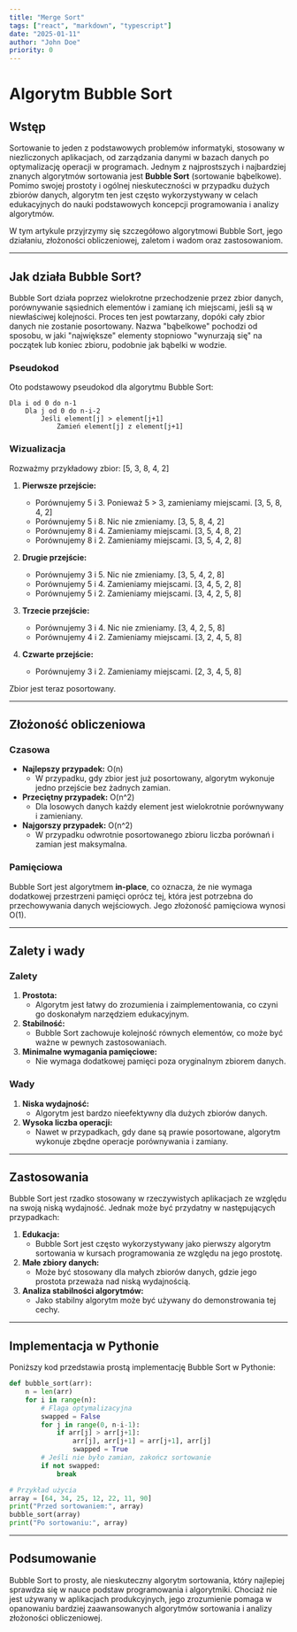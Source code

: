 ```yaml
---
title: "Merge Sort"
tags: ["react", "markdown", "typescript"]
date: "2025-01-11"
author: "John Doe"
priority: 0
---
```


# Algorytm Bubble Sort

## Wstęp

Sortowanie to jeden z podstawowych problemów informatyki, stosowany w niezliczonych aplikacjach, od zarządzania danymi w bazach danych po optymalizację operacji w programach. Jednym z najprostszych i najbardziej znanych algorytmów sortowania jest **Bubble Sort** (sortowanie bąbelkowe). Pomimo swojej prostoty i ogólnej nieskuteczności w przypadku dużych zbiorów danych, algorytm ten jest często wykorzystywany w celach edukacyjnych do nauki podstawowych koncepcji programowania i analizy algorytmów.

W tym artykule przyjrzymy się szczegółowo algorytmowi Bubble Sort, jego działaniu, złożoności obliczeniowej, zaletom i wadom oraz zastosowaniom.

---

## Jak działa Bubble Sort?

Bubble Sort działa poprzez wielokrotne przechodzenie przez zbior danych, porównywanie sąsiednich elementów i zamianę ich miejscami, jeśli są w niewłaściwej kolejności. Proces ten jest powtarzany, dopóki cały zbior danych nie zostanie posortowany. Nazwa "bąbelkowe" pochodzi od sposobu, w jaki "największe" elementy stopniowo "wynurzają się" na początek lub koniec zbioru, podobnie jak bąbelki w wodzie.

### Pseudokod

Oto podstawowy pseudokod dla algorytmu Bubble Sort:

```
Dla i od 0 do n-1
    Dla j od 0 do n-i-2
        Jeśli element[j] > element[j+1]
            Zamień element[j] z element[j+1]
```

### Wizualizacja

Rozważmy przykładowy zbior: [5, 3, 8, 4, 2]

1. **Pierwsze przejście:**

   - Porównujemy 5 i 3. Ponieważ 5 > 3, zamieniamy miejscami.
     [3, 5, 8, 4, 2]
   - Porównujemy 5 i 8. Nic nie zmieniamy.
     [3, 5, 8, 4, 2]
   - Porównujemy 8 i 4. Zamieniamy miejscami.
     [3, 5, 4, 8, 2]
   - Porównujemy 8 i 2. Zamieniamy miejscami.
     [3, 5, 4, 2, 8]

2. **Drugie przejście:**

   - Porównujemy 3 i 5. Nic nie zmieniamy.
     [3, 5, 4, 2, 8]
   - Porównujemy 5 i 4. Zamieniamy miejscami.
     [3, 4, 5, 2, 8]
   - Porównujemy 5 i 2. Zamieniamy miejscami.
     [3, 4, 2, 5, 8]

3. **Trzecie przejście:**

   - Porównujemy 3 i 4. Nic nie zmieniamy.
     [3, 4, 2, 5, 8]
   - Porównujemy 4 i 2. Zamieniamy miejscami.
     [3, 2, 4, 5, 8]

4. **Czwarte przejście:**

   - Porównujemy 3 i 2. Zamieniamy miejscami.
     [2, 3, 4, 5, 8]

Zbior jest teraz posortowany.

---

## Złożoność obliczeniowa

### Czasowa

- **Najlepszy przypadek:** O(n)
  - W przypadku, gdy zbior jest już posortowany, algorytm wykonuje jedno przejście bez żadnych zamian.
- **Przeciętny przypadek:** O(n^2)
  - Dla losowych danych każdy element jest wielokrotnie porównywany i zamieniany.
- **Najgorszy przypadek:** O(n^2)
  - W przypadku odwrotnie posortowanego zbioru liczba porównań i zamian jest maksymalna.

### Pamięciowa

Bubble Sort jest algorytmem **in-place**, co oznacza, że nie wymaga dodatkowej przestrzeni pamięci oprócz tej, która jest potrzebna do przechowywania danych wejściowych. Jego złożoność pamięciowa wynosi O(1).

---

## Zalety i wady

### Zalety

1. **Prostota:**
   - Algorytm jest łatwy do zrozumienia i zaimplementowania, co czyni go doskonałym narzędziem edukacyjnym.
2. **Stabilność:**
   - Bubble Sort zachowuje kolejność równych elementów, co może być ważne w pewnych zastosowaniach.
3. **Minimalne wymagania pamięciowe:**
   - Nie wymaga dodatkowej pamięci poza oryginalnym zbiorem danych.

### Wady

1. **Niska wydajność:**
   - Algorytm jest bardzo nieefektywny dla dużych zbiorów danych.
2. **Wysoka liczba operacji:**
   - Nawet w przypadkach, gdy dane są prawie posortowane, algorytm wykonuje zbędne operacje porównywania i zamiany.

---

## Zastosowania

Bubble Sort jest rzadko stosowany w rzeczywistych aplikacjach ze względu na swoją niską wydajność. Jednak może być przydatny w następujących przypadkach:

1. **Edukacja:**
   - Bubble Sort jest często wykorzystywany jako pierwszy algorytm sortowania w kursach programowania ze względu na jego prostotę.
2. **Małe zbiory danych:**
   - Może być stosowany dla małych zbiorów danych, gdzie jego prostota przeważa nad niską wydajnością.
3. **Analiza stabilności algorytmów:**
   - Jako stabilny algorytm może być używany do demonstrowania tej cechy.

---

## Implementacja w Pythonie

Poniższy kod przedstawia prostą implementację Bubble Sort w Pythonie:

```python
def bubble_sort(arr):
    n = len(arr)
    for i in range(n):
        # Flaga optymalizacyjna
        swapped = False
        for j in range(0, n-i-1):
            if arr[j] > arr[j+1]:
                arr[j], arr[j+1] = arr[j+1], arr[j]
                swapped = True
        # Jeśli nie było zamian, zakończ sortowanie
        if not swapped:
            break

# Przykład użycia
array = [64, 34, 25, 12, 22, 11, 90]
print("Przed sortowaniem:", array)
bubble_sort(array)
print("Po sortowaniu:", array)
```

---

## Podsumowanie

Bubble Sort to prosty, ale nieskuteczny algorytm sortowania, który najlepiej sprawdza się w nauce podstaw programowania i algorytmiki. Chociaż nie jest używany w aplikacjach produkcyjnych, jego zrozumienie pomaga w opanowaniu bardziej zaawansowanych algorytmów sortowania i analizy złożoności obliczeniowej.


